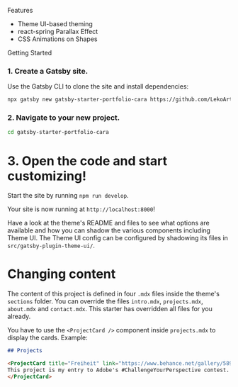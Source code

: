 Features

- Theme UI-based theming
- react-spring Parallax Effect
- CSS Animations on Shapes

Getting Started

### 1. **Create a Gatsby site.**

Use the Gatsby CLI to clone the site and install dependencies:

```sh
npx gatsby new gatsby-starter-portfolio-cara https://github.com/LekoArts/gatsby-starter-portfolio-cara
```

### 2. **Navigate to your new project.**

```sh
cd gatsby-starter-portfolio-cara
```

# 3. **Open the code and start customizing!**

Start the site by running `npm run develop`.

Your site is now running at `http://localhost:8000`!

Have a look at the theme's README and files to see what options are available and how you can shadow the various components including Theme UI. The Theme UI config can be configured by shadowing its files in `src/gatsby-plugin-theme-ui/`.

# Changing content

The content of this project is defined in four `.mdx` files inside the theme's `sections` folder. You can override the files `intro.mdx`, `projects.mdx`, `about.mdx` and `contact.mdx`. This starter has overridden all files for you already.

You have to use the `<ProjectCard />` component inside `projects.mdx` to display the cards. Example:

```md
## Projects

<ProjectCard title="Freiheit" link="https://www.behance.net/gallery/58937147/Freiheit" bg="linear-gradient(to right, #D4145A 0%, #FBB03B 100%)">
This project is my entry to Adobe's #ChallengeYourPerspective contest.
</ProjectCard>
```
